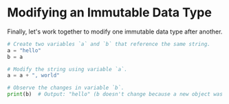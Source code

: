 # Modifying an Immutable Data Type

Finally, let's work together to modify one immutable data type after another.

```python
# Create two variables `a` and `b` that reference the same string.
a = "hello"
b = a

# Modify the string using variable `a`.
a = a + ", world"

# Observe the changes in variable `b`.
print(b)  # Output: "hello" (b doesn't change because a new object was created when modifying the string)
```
